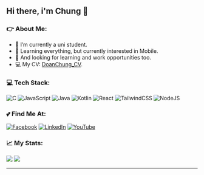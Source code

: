 ## Hi there, i'm Chung 👋                                                  



### 👉 About Me:

- 🔭 I’m currently a uni student.
- 🌱 Learning everything, but currently interested in Mobile.
- 👯 And looking for learning and work opportunities too.
- 💻 My CV: [DoanChung_CV](https://dnthchung.github.io/myCV/).

### 💻 Tech Stack:
![C](https://img.shields.io/badge/c-%2300599C.svg?style=flat&logo=c&logoColor=white) ![JavaScript](https://img.shields.io/badge/javascript-%23323330.svg?style=flat&logo=javascript&logoColor=%23F7DF1E) ![Java](https://img.shields.io/badge/java-%23ED8B00.svg?style=flat&logo=openjdk&logoColor=white) ![Kotlin](https://img.shields.io/badge/kotlin-%237F52FF.svg?style=flat&logo=kotlin&logoColor=white) ![React](https://img.shields.io/badge/react-%2320232a.svg?style=flat&logo=react&logoColor=%2361DAFB) ![TailwindCSS](https://img.shields.io/badge/tailwindcss-%2338B2AC.svg?style=flat&logo=tailwind-css&logoColor=white) ![NodeJS](https://img.shields.io/badge/node.js-6DA55F?style=flat&logo=node.js&logoColor=white)

### 💕 Find Me At:

[![Facebook](https://img.shields.io/badge/Facebook-%231877F2.svg?logo=Facebook&logoColor=white)](https://www.facebook.com/goilachun) [![LinkedIn](https://img.shields.io/badge/LinkedIn-%230077B5.svg?logo=linkedin&logoColor=white)](https://www.linkedin.com/in/doanchungnb/) [![YouTube](https://img.shields.io/badge/YouTube-%23FF0000.svg?logo=YouTube&logoColor=white)](https://www.youtube.com/@chunchu_d/featured) 

### 📈 My Stats:
![](https://github-readme-stats.vercel.app/api/top-langs/?username=dnthchung&theme=vue-dark&hide_border=true&include_all_commits=false&count_private=false&layout=compact)
[![](https://visitcount.itsvg.in/api?id=dnthchung&icon=0&color=8)](https://visitcount.itsvg.in)

---


<!-- Proudly created with GPRM ( https://gprm.itsvg.in ) -->
